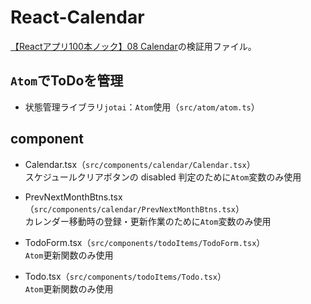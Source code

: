 # React-Calendar

[【Reactアプリ100本ノック】08 Calendar](https://qiita.com/Sicut_study/items/3bd13a266feade56a4d0)の検証用ファイル。

## `Atom`でToDoを管理
- 状態管理ライブラリ`jotai`：`Atom`使用（`src/atom/atom.ts`）

## component
- Calendar.tsx（`src/components/calendar/Calendar.tsx`）<br />スケジュールクリアボタンの disabled 判定のために`Atom`変数のみ使用

- PrevNextMonthBtns.tsx（`src/components/calendar/PrevNextMonthBtns.tsx`）<br />カレンダー移動時の登録・更新作業のために`Atom`変数のみ使用

- TodoForm.tsx（`src/components/todoItems/TodoForm.tsx`）<br />`Atom`更新関数のみ使用

- Todo.tsx（`src/components/todoItems/Todo.tsx`）<br />`Atom`更新関数のみ使用